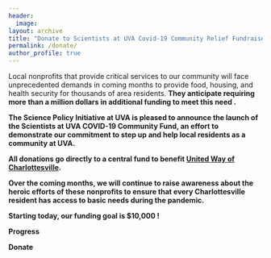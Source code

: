 ```yaml
---
header:
  image: 
layout: archive
title: "Donate to Scientists at UVA Covid-19 Community Relief Fundraiser"
permalink: /donate/
author_profile: true
---
```




Local nonprofits that provide critical services to our community will face unprecedented demands in coming months to provide food, housing, and health security for thousands of area residents. <strong> They anticipate requiring more than a million dollars in additional funding to meet this need <strong>. 

The Science Policy Initiative at UVA is pleased to announce the launch of the Scientists at UVA COVID-19 Community Fund, an effort to demonstrate our commitment to step up and help local residents as a community at UVA.
 
All donations go directly to a central fund to benefit [United Way of Charlottesville](https://www.unitedway.org/local/united-states/virginia/united-way-thomas-jefferson-area).

Over the coming months, we will continue to raise awareness about the heroic efforts of these nonprofits to ensure that every Charlottesville resident has access to basic needs during the pandemic.

Starting today, our funding goal is <strong> $10,000 <strong> ! 

Progress

Donate

